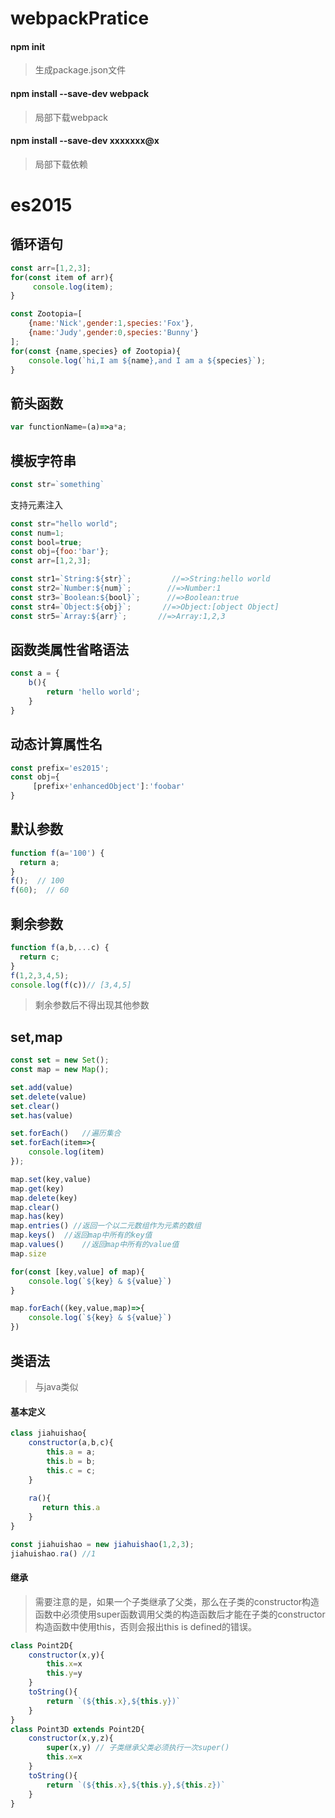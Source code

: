 # webpackPratice

#### npm init 
> 生成package.json文件
#### npm install --save-dev webpack
> 局部下载webpack
#### npm install --save-dev xxxxxxx@x
> 局部下载依赖

# es2015

## 循环语句


```javascript
const arr=[1,2,3];
for(const item of arr){
     console.log(item);
}
```

```javascript
const Zootopia=[
    {name:'Nick',gender:1,species:'Fox'},
    {name:'Judy',gender:0,species:'Bunny'}
];
for(const {name,species} of Zootopia){
    console.log(`hi,I am ${name},and I am a ${species}`);
}
```

## 箭头函数

```javascript
var functionName=(a)=>a*a;
```

## 模板字符串

```javascript
const str=`something`
```

支持元素注入
```javascript
const str="hello world";
const num=1;
const bool=true;
const obj={foo:'bar'};
const arr=[1,2,3];

const str1=`String:${str}`;         //=>String:hello world
const str2=`Number:${num}`;        //=>Number:1
const str3=`Boolean:${bool}`;      //=>Boolean:true
const str4=`Object:${obj}`;       //=>Object:[object Object]
const str5=`Array:${arr}`;       //=>Array:1,2,3
```

## 函数类属性省略语法
```javascript
const a = {
    b(){
        return 'hello world';
    }
}
```

## 动态计算属性名
```javascript
const prefix='es2015';
const obj={
     [prefix+'enhancedObject']:'foobar'
}
```

## 默认参数
```javascript
function f(a='100') {
  return a;
}
f();  // 100
f(60);  // 60
```

## 剩余参数
```javascript
function f(a,b,...c) {
  return c;
}
f(1,2,3,4,5); 
console.log(f(c))// [3,4,5]
```
> 剩余参数后不得出现其他参数

## set,map
```javascript
const set = new Set();
const map = new Map();

set.add(value)
set.delete(value)
set.clear()
set.has(value) 

set.forEach()   //遍历集合
set.forEach(item=>{ 
    console.log(item)
});

map.set(key,value)
map.get(key)
map.delete(key)
map.clear()
map.has(key)
map.entries() //返回一个以二元数组作为元素的数组
map.keys()  //返回map中所有的key值
map.values()    //返回map中所有的value值
map.size

for(const [key,value] of map){
    console.log(`${key} & ${value}`)
}

map.forEach((key,value,map)=>{
    console.log(`${key} & ${value}`)
})
```

## 类语法
> 与java类似
#### 基本定义
```javascript
class jiahuishao{
    constructor(a,b,c){
        this.a = a;
        this.b = b;
        this.c = c;
    }
    
    ra(){
       return this.a 
    }
}

const jiahuishao = new jiahuishao(1,2,3);
jiahuishao.ra() //1
```

#### 继承
> 需要注意的是，如果一个子类继承了父类，那么在子类的constructor构造函数中必须使用super函数调用父类的构造函数后才能在子类的constructor构造函数中使用this，否则会报出this is defined的错误。

```javascript
class Point2D{
    constructor(x,y){
        this.x=x
        this.y=y
    }
    toString(){
        return `(${this.x},${this.y})`
    }
}
class Point3D extends Point2D{
    constructor(x,y,z){
        super(x,y) // 子类继承父类必须执行一次super()
        this.x=x
    }
    toString(){
        return `(${this.x},${this.y},${this.z})`
    }
}
```
